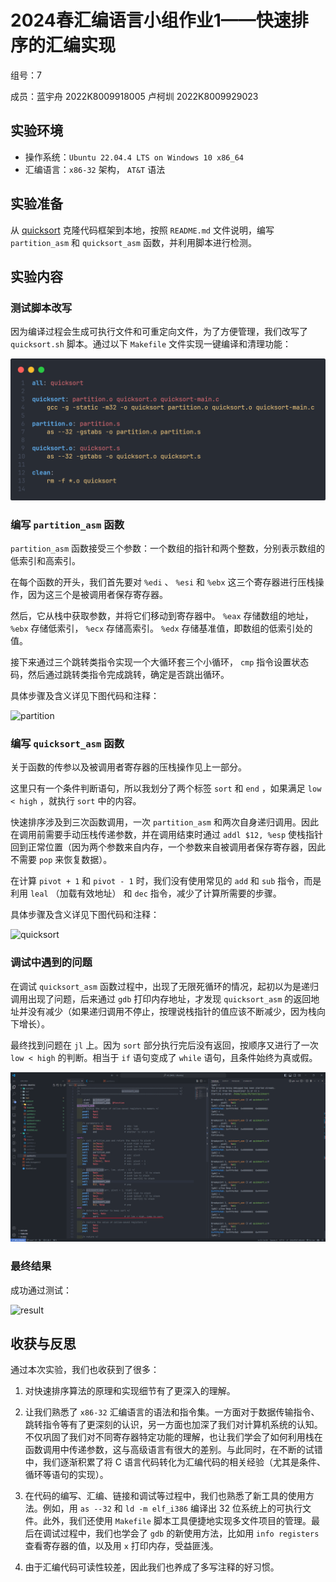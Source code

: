 # 2024春汇编语言小组作业1——快速排序的汇编实现

组号：7

成员：蓝宇舟 2022K8009918005 卢柯圳 2022K8009929023

## 实验环境

- 操作系统：`Ubuntu 22.04.4 LTS on Windows 10 x86_64`
- 汇编语言：`x86-32` 架构， `AT&T` 语法

## 实验准备

从 [quicksort](https://github.com/tyssjhx/quicksort) 克隆代码框架到本地，按照 `README.md` 文件说明，编写 `partition_asm` 和 `quicksort_asm` 函数，并利用脚本进行检测。

## 实验内容

### 测试脚本改写

因为编译过程会生成可执行文件和可重定向文件，为了方便管理，我们改写了 `quicksort.sh` 脚本。通过以下 `Makefile` 文件实现一键编译和清理功能：

![makefile](assets/makefile.png)

### 编写 `partition_asm` 函数

`partition_asm` 函数接受三个参数：一个数组的指针和两个整数，分别表示数组的低索引和高索引。

在每个函数的开头，我们首先要对 `%edi` 、 `%esi` 和 `%ebx` 这三个寄存器进行压栈操作，因为这三个是被调用者保存寄存器。

然后，它从栈中获取参数，并将它们移动到寄存器中。 `%eax` 存储数组的地址， `%ebx` 存储低索引， `%ecx` 存储高索引。 `%edx` 存储基准值，即数组的低索引处的值。

接下来通过三个跳转类指令实现一个大循环套三个小循环， `cmp` 指令设置状态码，然后通过跳转类指令完成跳转，确定是否跳出循环。

具体步骤及含义详见下图代码和注释：

![partition](assets/partition.png)

### 编写 `quicksort_asm` 函数

关于函数的传参以及被调用者寄存器的压栈操作见上一部分。

这里只有一个条件判断语句，所以我划分了两个标签 `sort` 和 `end` ，如果满足 `low < high` ，就执行 `sort` 中的内容。

快速排序涉及到三次函数调用，一次 `partition_asm` 和两次自身递归调用。因此在调用前需要手动压栈传递参数，并在调用结束时通过 `addl $12, %esp` 使栈指针回到正常位置（因为两个参数来自内存，一个参数来自被调用者保存寄存器，因此不需要 `pop` 来恢复数据）。

在计算 `pivot + 1` 和 `pivot - 1` 时，我们没有使用常见的 `add` 和 `sub` 指令，而是利用 `leal` （加载有效地址） 和 `dec` 指令，减少了计算所需要的步骤。

具体步骤及含义详见下图代码和注释：

![quicksort](assets/quicksort.png)

### 调试中遇到的问题

在调试 `quicksort_asm` 函数过程中，出现了无限死循环的情况，起初以为是递归调用出现了问题，后来通过 `gdb` 打印内存地址，才发现 `quicksort_asm` 的返回地址并没有减少（如果递归调用不停止，按理说栈指针的值应该不断减少，因为栈向下增长）。

最终找到问题在 `jl` 上。因为 `sort` 部分执行完后没有返回，按顺序又进行了一次 `low < high` 的判断。相当于 `if` 语句变成了 `while` 语句，且条件始终为真或假。

![problem](assets/problem.png)

### 最终结果

成功通过测试：

![result](assets/result.png)

## 收获与反思

通过本次实验，我们也收获到了很多：

1. 对快速排序算法的原理和实现细节有了更深入的理解。

2. 让我们熟悉了 `x86-32` 汇编语言的语法和指令集。一方面对于数据传输指令、跳转指令等有了更深刻的认识，另一方面也加深了我们对计算机系统的认知。不仅巩固了我们对不同寄存器特定功能的理解，也让我们学会了如何利用栈在函数调用中传递参数，这与高级语言有很大的差别。与此同时，在不断的试错中，我们逐渐积累了将 C 语言代码转化为汇编代码的相关经验（尤其是条件、循环等语句的实现）。

3. 在代码的编写、汇编、链接和调试等过程中，我们也熟悉了新工具的使用方法。例如，用 `as --32` 和 `ld -m elf_i386` 编译出 32 位系统上的可执行文件。此外，我们还使用 `Makefile` 脚本工具便捷地实现多文件项目的管理。最后在调试过程中，我们也学会了 `gdb` 的新使用方法，比如用 `info registers` 查看寄存器的值，以及用 `x` 打印内存，受益匪浅。

4. 由于汇编代码可读性较差，因此我们也养成了多写注释的好习惯。
